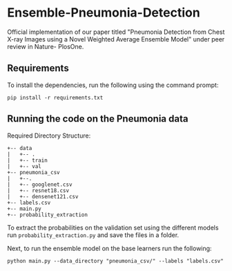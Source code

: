 # Ensemble-Pneumonia-Detection

Official implementation of our paper titled "Pneumonia Detection from Chest X-ray Images using a Novel Weighted Average Ensemble Model" under peer review in Nature- PlosOne.

## Requirements

To install the dependencies, run the following using the command prompt:

`pip install -r requirements.txt`

## Running the code on the Pneumonia data

Required Directory Structure:
```
+-- data
|   +-- .
|   +-- train
|   +-- val
+-- pneumonia_csv
|   +--.
|   +-- googlenet.csv
|   +-- resnet18.csv
|   +-- densenet121.csv
+-- labels.csv
+-- main.py
+-- probability_extraction
```

To extract the probabilities on the validation set using the different models run `probability_extraction.py` and save the files in a folder.

Next, to run the ensemble model on the base learners run the following:

`python main.py --data_directory "pneumonia_csv/" --labels "labels.csv"`
